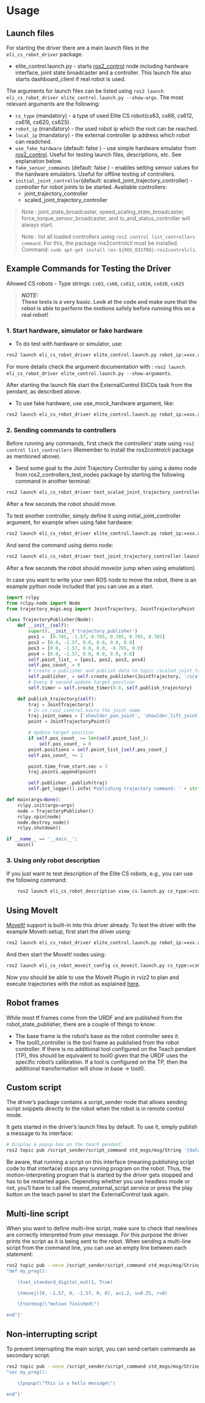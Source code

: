 # Usage

## Launch files
For starting the driver there are a main launch files in the `eli_cs_robot_driver` package.
- elite_control.launch.py - starts [ros2_control](https://control.ros.org/rolling/index.html) node including hardware interface, joint state broadcaster and a controller. This launch file also starts dashboard_client if real robot is used.

The arguments for launch files can be listed using `ros2 launch eli_cs_robot_driver elite_control.launch.py --show-args`. The most relevant arguments are the following:
- `cs_type` (mandatory) - a type of used Elite CS robot(cs63, cs66, cs612, cs616, cs620, cs625).
- `robot_ip` (mandatory) - the used robot ip which the root can be reached.
- `local_ip` (mandatory) - the external controller ip address which robot can readched.
- `use_fake_hardware` (default: false ) - use simple hardware emulator from [ros2_control](https://control.ros.org/rolling/index.html). Useful for testing launch files, descriptions, etc. See explanation below.
- `fake_sensor_commands` (default: false ) - enables setting sensor values for the hardware emulators. Useful for offline testing of controllers.
- `initial_joint_controller`(default: scaled_joint_trajectory_controller) - controller for robot joints to be started. Available controllers:
    - joint_trajectory_controller
    - scaled_joint_trajectory_controller

> Note : joint_state_broadcaster, speed_scaling_state_broadcaster, force_torque_sensor_broadcaster, and io_and_status_controller will always start.

> Note : list all loaded controllers using `ros2 control list_controllers command`. For this, the package ros2controlcli must be installed. Command: `sudo apt-get install ros-${ROS_DISTRO}-ros2controlcli`.

## Example Commands for Testing the Driver

Allowed CS robots - Type strings: `cs63`, `cs66`, `cs612`, `cs616`, `cs620`, `cs625`

> ***NOTE:***  
> **These tests is a very basic. Look at the code and make sure that the robot is able to perform the motions safely before running this on a real robot!**

### 1. Start hardware, simulator or fake hardware

- To do test with hardware or simulator, use:

```bash
ros2 launch eli_cs_robot_driver elite_control.launch.py robot_ip:=xxx.xxx.xxx.xxx local_ip:=yyy.yyy.yyy.yyy cs_type:=zzzz
```
For more details check the argument documentation with : `ros2 launch eli_cs_robot_driver elite_control.launch.py --show-arguments`.

After starting the launch file start the ExternalControl EliCOs task from the pendant, as described above.

- To use fake hardware, use use_mock_hardware argument, like:
```bash
ros2 launch eli_cs_robot_driver elite_control.launch.py robot_ip:=xxx.xxx.xxx.xxx local_ip:=yyy.yyy.yyy.yyy cs_type:=zzzz use_fake_hardware:=true
```

### 2. Sending commands to controllers

Before running any commands, first check the controllers’ state using `ros2 control list_controllers` (Remember to install the ros2controlcli package as mentioned above).

- Send some goal to the Joint Trajectory Controller by using a demo node from ros2_controllers_test_nodes package by starting the following command in another terminal:
```bash
ros2 launch eli_cs_robot_driver test_scaled_joint_trajectory_controller.launch.py
```

After a few seconds the robot should move.

To test another controller, simply define it using initial_joint_controller argument, for example when using fake hardware:
```bash
ros2 launch eli_cs_robot_driver elite_control.launch.py robot_ip:=xxx.xxx.xxx.xxx local_ip:=yyy.yyy.yyy.yyy cs_type:=zzzz initial_joint_controller:=joint_trajectory_controller use_fake_hardware:=true
```

And send the command using demo node:
```bash
ros2 launch eli_cs_robot_driver test_joint_trajectory_controller.launch.py
```

After a few seconds the robot should move(or jump when using emulation).

In case you want to write your own ROS node to move the robot, there is an example python node included that you can use as a start.
```python
import rclpy
from rclpy.node import Node
from trajectory_msgs.msg import JointTrajectory, JointTrajectoryPoint

class TrajectoryPublisher(Node):
    def __init__(self):
        super().__init__('trajectory_publisher')
        pos1 =  [0.785, -1.57, 0.785, 0.785, 0.785, 0.785]
        pos2 = [0.0, -1.57, 0.0, 0.0, 0.0, 0.0]
        pos3 = [0.0, -1.57, 0.0, 0.0, -0.785, 0.0]
        pos4 = [0.0, -1.57, 0.0, 0.0, 0.0, 0.0]
        self.point_list_ = [pos1, pos2, pos3, pos4]
        self.pos_count_ = 0
        # Create a publisher and publish data to topic /scaled_joint_trajectory_controller/joint_trajectory
        self.publisher_ = self.create_publisher(JointTrajectory, '/scaled_joint_trajectory_controller/joint_trajectory', 10)
        # Every 8 second update target position
        self.timer = self.create_timer(8.0, self.publish_trajectory)

    def publish_trajectory(self):
        traj = JointTrajectory()
        # In cs.ros2_control.xacro the joint name
        traj.joint_names = ['shoulder_pan_joint', 'shoulder_lift_joint', 'elbow_joint', 'wrist_1_joint', 'wrist_2_joint', 'wrist_3_joint']
        point = JointTrajectoryPoint()

        # Update target position
        if self.pos_count_ >= len(self.point_list_):
            self.pos_count_ = 0
        point.positions = self.point_list_[self.pos_count_]
        self.pos_count_ += 1

        point.time_from_start.sec = 3
        traj.points.append(point)

        self.publisher_.publish(traj)
        self.get_logger().info('Publishing trajectory command: ' + str(point.positions))

def main(args=None):
    rclpy.init(args=args)
    node = TrajectoryPublisher()
    rclpy.spin(node)
    node.destroy_node()
    rclpy.shutdown()

if __name__ == '__main__':
    main()

```

### 3. Using only robot description
If you just want to test description of the Elite CS robots, e.g., you can use the following command:
```bash
    ros2 launch eli_cs_robot_description view_cs.launch.py cs_type:=zzzz
```

## Using MoveIt
[MoveIt!](https://moveit.ros.org/) support is built-in into this driver already.
To test the driver with the example MoveIt-setup, first start the driver using:
```bash
ros2 launch eli_cs_robot_driver elite_control.launch.py robot_ip:=xxx.xxx.xxx.xxx local_ip:=yyy.yyy.yyy.yyy cs_type:=zzzz launch_rviz:=false
```

And then start the MoveIt! nodes using:
```bash
ros2 launch eli_cs_robot_moveit_config cs_moveit.launch.py cs_type:=cs66 launch_rviz:=true
```

Now you should be able to use the MoveIt Plugin in rviz2 to plan and execute trajectories with the robot as explained [here](https://moveit.picknik.ai/main/doc/tutorials/quickstart_in_rviz/quickstart_in_rviz_tutorial.html).


## Robot frames

While most tf frames come from the URDF and are published from the robot_state_publisher, there are a couple of things to know:
- The base frame is the robot’s base as the robot controller sees it.
- The tool0_controller is the tool frame as published from the robot controller. If there is no additional tool configured on the Teach pendant (TP), this should be equivalent to tool0 given that the URDF uses the specific robot’s calibration. If a tool is configured on the TP, then the additional transformation will show in base -> tool0.

## Custom script
The driver’s package contains a script_sender node that allows sending script snippets directly to the robot when the robot is in remote control mode.

It gets started in the driver’s launch files by default. To use it, simply publish a message to its interface:
```bash
# Display a popup box on the teach pendant.
ros2 topic pub /script_sender/script_command std_msgs/msg/String '{data: popup("hello")}' --once
```

Be aware, that running a script on this interface (meaning publishing script code to that interface) stops any running program on the robot. Thus, the motion-interpreting program that is started by the driver gets stopped and has to be restarted again. Depending whether you use headless mode or not, you’ll have to call the resend_external_script service or press the play button on the teach panel to start the ExternalControl task again.

## Multi-line script
When you want to define multi-line script, make sure to check that newlines are correctly interpreted from your message. For this purpose the driver prints the script as it is being sent to the robot. When sending a multi-line script from the command line, you can use an empty line between each statement:
```bash
ros2 topic pub --once /script_sender/script_command std_msgs/msg/String '{data:
"def my_prog():  

    \tset_standard_digital_out(1, True)  

    \tmovej([0, -1.57, 0, -1.57, 0, 0], a=1.2, v=0.25, r=0)  

    \ttextmsg(\"motion finished\")  

end"}'
```

## Non-interrupting script

To prevent interrupting the main script, you can send certain commands as secondary script.
```bash
ros2 topic pub --once /script_sender/script_command std_msgs/msg/String '{data:
"sec my_prog():  

    \tpopup(\"This is a hello message\")

end"}'
```